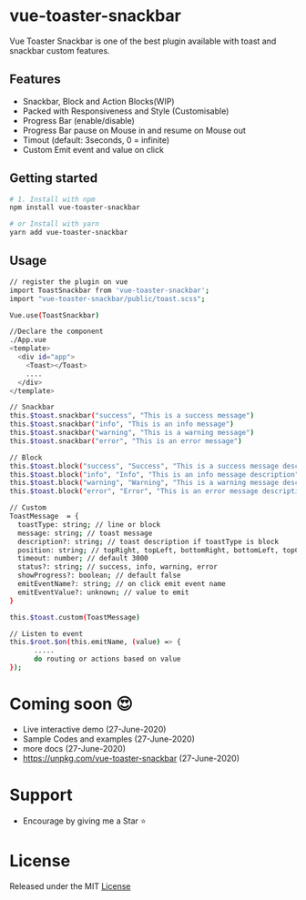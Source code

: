 # vue-toaster-snackbar
Vue Toaster Snackbar is one of the best plugin available with toast and snackbar custom features.  

## Features
 - Snackbar, Block and Action Blocks(WIP)
 - Packed with Responsiveness and Style (Customisable)
 - Progress Bar (enable/disable)
 - Progress Bar pause on Mouse in and resume on Mouse out
 - Timout (default: 3seconds, 0 = infinite)
 - Custom Emit event and value on click 


## Getting started

```bash
# 1. Install with npm
npm install vue-toaster-snackbar

# or Install with yarn
yarn add vue-toaster-snackbar

```

## Usage

```bash
// register the plugin on vue  
import ToastSnackbar from 'vue-toaster-snackbar';  
import "vue-toaster-snackbar/public/toast.scss";  

Vue.use(ToastSnackbar)  

//Declare the component 
./App.vue
<template>
  <div id="app">
    <Toast></Toast>
    ....
  </div>
</template>

// Snackbar  
this.$toast.snackbar("success", "This is a success message")
this.$toast.snackbar("info", "This is an info message")
this.$toast.snackbar("warning", "This is a warning message")
this.$toast.snackbar("error", "This is an error message")  

// Block  
this.$toast.block("success", "Success", "This is a success message description")
this.$toast.block("info", "Info", "This is an info message description")
this.$toast.block("warning", "Warning", "This is a warning message description")
this.$toast.block("error", "Error", "This is an error message description")  

// Custom
ToastMessage  = {
  toastType: string; // line or block
  message: string; // toast message
  description?: string; // toast description if toastType is block
  position: string; // topRight, topLeft, bottomRight, bottomLeft, topCenter, bottomCenter, topFull, bottomFull
  timeout: number; // default 3000
  status?: string; // success, info, warning, error
  showProgress?: boolean; // default false
  emitEventName?: string; // on click emit event name
  emitEventValue?: unknown; // value to emit
}

this.$toast.custom(ToastMessage)  

// Listen to event
this.$root.$on(this.emitName, (value) => {
      .....
      do routing or actions based on value
});
```

# Coming soon  :heart_eyes:

 - Live interactive demo (27-June-2020)
 - Sample Codes and examples (27-June-2020)
 - more docs (27-June-2020)
 - https://unpkg.com/vue-toaster-snackbar (27-June-2020)

# Support
- Encourage by giving me a Star :star:

# License
Released under the MIT [License](./LICENSE)   
